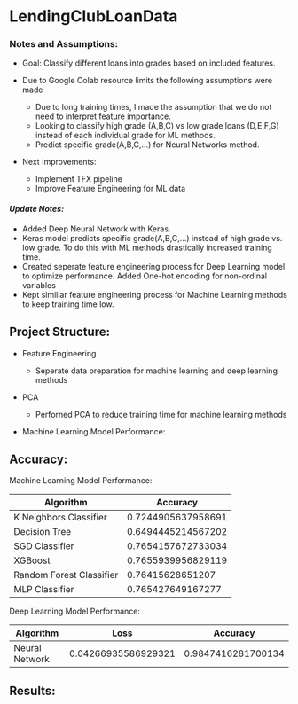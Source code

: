# LendingClubLoanData

### Notes and Assumptions:

- Goal: Classify different loans into grades based on included features.

- Due to Google Colab resource limits the following assumptions were made
  - Due to long training times, I made the assumption that we do not need to interpret feature importance.
  - Looking to classify high grade (A,B,C) vs low grade loans (D,E,F,G) instead of each individual grade for ML methods.
  - Predict specific grade(A,B,C,...) for Neural Networks method.

- Next Improvements:
  - Implement TFX pipeline
  - Improve Feature Engineering for ML data

#### *Update Notes:*

- Added Deep Neural Network with Keras.
- Keras model predicts specific grade(A,B,C,...) instead of high grade vs. low grade. To do this with ML methods drastically increased training time.
- Created seperate feature engineering process for Deep Learning model to optimize performance. Added One-hot encoding for non-ordinal variables
- Kept similiar feature engineering process for Machine Learning methods to keep training time low.


## Project Structure:

- Feature Engineering
  - Seperate data preparation for machine learning and deep learning methods

- PCA
  - Perforned PCA to reduce training time for machine learning methods
  
- Machine Learning Model Performance:

## Accuracy:

Machine Learning Model Performance:

| Algorithm | Accuracy |
| ----------- | ----------- |
| K Neighbors Classifier | 0.7244905637958691 |
| Decision Tree | 0.6494445214567202 |
| SGD Classifier | 0.7654157672733034 |
| XGBoost |  0.7655939956829119 |
| Random Forest Classifier | 0.76415628651207 |
| MLP Classifier | 0.765427649167277 |


Deep Learning Model Performance:

| Algorithm | Loss | Accuracy |
| ----------- | ----------- | ----------- |
| Neural Network | 0.04266935586929321 | 0.9847416281700134 |

## Results:


